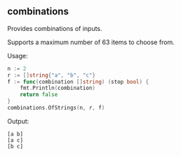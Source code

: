 ## combinations

Provides combinations of inputs.

Supports a maximum number of 63 items to choose from.

Usage:

```go
n := 2
r := []string{"a", "b", "c"}
f := func(combination []string) (stop bool) {
	fmt.Println(combination)
	return false
}
combinations.OfStrings(n, r, f)
```

Output:

```
[a b]
[a c]
[b c]
```
